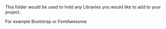 This folder would be used to hold any Libraries you would like to add
to your project.

For example Bootstrap or FontAwesome

